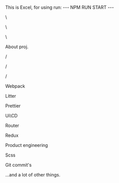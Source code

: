 This is Excel, for using run: --- NPM RUN START ---

\

\

\


About proj.

/

/

/

Webpack

Litter

Prettier

Ui\CD

Router

Redux

Product engineering

Scss

Git commit's

...and a lot of other things.

